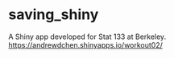 # saving_shiny

A Shiny app developed for Stat 133 at Berkeley.
<https://andrewdchen.shinyapps.io/workout02/>
